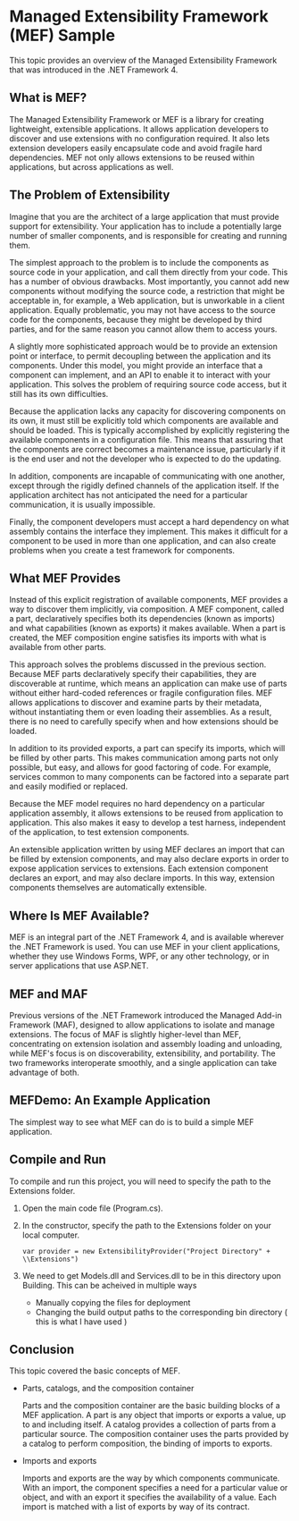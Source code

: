# Managed Extensibility Framework (MEF) Sample

This topic provides an overview of the Managed Extensibility Framework that was introduced in the .NET Framework 4.

## What is MEF?

The Managed Extensibility Framework or MEF is a library for creating lightweight, extensible applications. It allows application developers to discover and use extensions with no configuration required. It also lets extension developers easily encapsulate code and avoid fragile hard dependencies. MEF not only allows extensions to be reused within applications, but across applications as well.


## The Problem of Extensibility

Imagine that you are the architect of a large application that must provide support for extensibility. Your application has to include a potentially large number of smaller components, and is responsible for creating and running them.

The simplest approach to the problem is to include the components as source code in your application, and call them directly from your code. This has a number of obvious drawbacks. Most importantly, you cannot add new components without modifying the source code, a restriction that might be acceptable in, for example, a Web application, but is unworkable in a client application. Equally problematic, you may not have access to the source code for the components, because they might be developed by third parties, and for the same reason you cannot allow them to access yours.

A slightly more sophisticated approach would be to provide an extension point or interface, to permit decoupling between the application and its components. Under this model, you might provide an interface that a component can implement, and an API to enable it to interact with your application. This solves the problem of requiring source code access, but it still has its own difficulties.

Because the application lacks any capacity for discovering components on its own, it must still be explicitly told which components are available and should be loaded. This is typically accomplished by explicitly registering the available components in a configuration file. This means that assuring that the components are correct becomes a maintenance issue, particularly if it is the end user and not the developer who is expected to do the updating.

In addition, components are incapable of communicating with one another, except through the rigidly defined channels of the application itself. If the application architect has not anticipated the need for a particular communication, it is usually impossible.

Finally, the component developers must accept a hard dependency on what assembly contains the interface they implement. This makes it difficult for a component to be used in more than one application, and can also create problems when you create a test framework for components.


## What MEF Provides

Instead of this explicit registration of available components, MEF provides a way to discover them implicitly, via composition. A MEF component, called a part, declaratively specifies both its dependencies (known as imports) and what capabilities (known as exports) it makes available. When a part is created, the MEF composition engine satisfies its imports with what is available from other parts.

This approach solves the problems discussed in the previous section. Because MEF parts declaratively specify their capabilities, they are discoverable at runtime, which means an application can make use of parts without either hard-coded references or fragile configuration files. MEF allows applications to discover and examine parts by their metadata, without instantiating them or even loading their assemblies. As a result, there is no need to carefully specify when and how extensions should be loaded.

In addition to its provided exports, a part can specify its imports, which will be filled by other parts. This makes communication among parts not only possible, but easy, and allows for good factoring of code. For example, services common to many components can be factored into a separate part and easily modified or replaced.

Because the MEF model requires no hard dependency on a particular application assembly, it allows extensions to be reused from application to application. This also makes it easy to develop a test harness, independent of the application, to test extension components.

An extensible application written by using MEF declares an import that can be filled by extension components, and may also declare exports in order to expose application services to extensions. Each extension component declares an export, and may also declare imports. In this way, extension components themselves are automatically extensible.


## Where Is MEF Available?

MEF is an integral part of the .NET Framework 4, and is available wherever the .NET Framework is used. You can use MEF in your client applications, whether they use Windows Forms, WPF, or any other technology, or in server applications that use ASP.NET.


## MEF and MAF
Previous versions of the .NET Framework introduced the Managed Add-in Framework (MAF), designed to allow applications to isolate and manage extensions. The focus of MAF is slightly higher-level than MEF, concentrating on extension isolation and assembly loading and unloading, while MEF's focus is on discoverability, extensibility, and portability. The two frameworks interoperate smoothly, and a single application can take advantage of both.


## MEFDemo: An Example Application
The simplest way to see what MEF can do is to build a simple MEF application.


## Compile and Run

To compile and run this project, you will need to specify the path to the Extensions folder.
1. Open the main code file (Program.cs).
2. In the constructor, specify the path to the Extensions folder on your local computer.

     `var provider = new ExtensibilityProvider("Project Directory" + \\Extensions")`
3. We need to get Models.dll and Services.dll to be in this directory upon Building. This can be acheived in multiple ways
   - Manually copying the files for deployment
   - Changing the build output paths to the corresponding bin directory ( this is what I have used )



## Conclusion

This topic covered the basic concepts of MEF.

* Parts, catalogs, and the composition container

     Parts and the composition container are the basic building blocks of a MEF application. A part is any object that imports or exports a value, up to and including itself. A catalog provides a collection of parts from a particular source. The composition container uses the parts provided by a catalog to perform composition, the binding of imports to exports.

* Imports and exports

     Imports and exports are the way by which components communicate. With an import, the component specifies a need for a particular value or object, and with an export it specifies the availability of a value. Each import is matched with a list of exports by way of its contract.
